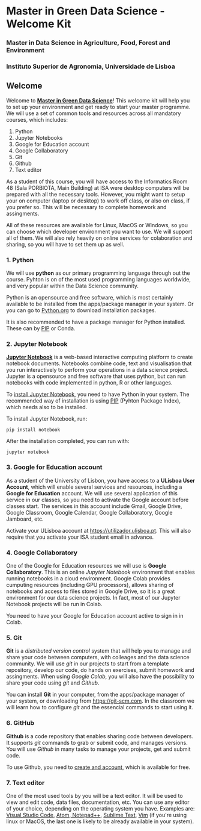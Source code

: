 # Master in Green Data Science - Welcome Kit
### Master in Data Science in Agriculture, Food, Forest and Environment
### Instituto Superior de Agronomia, Universidade de Lisboa


## Welcome

Welcome to **[Master in Green Data Science](https://www.isa.ulisboa.pt/ensino/mestrados/mcdaafa/lp/)**! This welcome kit will help you to set up your environment and get ready to start your master programme. We will use a set of common tools and resources across all mandatory courses, which includes:

1. Python
2. Jupyter Notebooks
3. Google for Education account
4. Google Collaboratory
5. Git
6. Github
7. Text editor

As a student of this course, you will have access to the Informatics Room 48 (Sala PORBIOTA, Main Building) at ISA were desktop computers will be prepared with all the necessary tools. However, you might want to setup your on computer (laptop or desktop) to work off class, or also on class, if you prefer so. This will be necessary to complete homework and assingments. 

All of these resources are available for Linux, MacOS or Windows, so you can choose which developer environment you want to use. We will support all of them. We will also rely heavily on online services for colaboration and sharing, so you will have to set them up as well.


### 1. Python

We will use **python** as our primary programming language through out the course. Pyhton is on of the most used programming languages worldwide, and very popular within the Data Science community.

Python is an opensource and free software, which is most certainly available to be installed from the apps/package manager in your system. Or you can go to [Python.org](https://www.python.org/) to download installation packages.

It is also recommended to have a package manager for Python installed. These can by [PIP](https://pypi.org/project/pip/) or Conda.


### 2. Jupyter Notebook

[**Jupyter Notebook**](https://jupyter.org/) is a web-based interactive computing platform to create notebook documents. Notebooks combine code, text and visualisation that you run interactively to perform your operations in a data science project. Jupyter is a opensource and free software that uses python, but can run notebooks with code implemented in python, R or other languages.

To [install Jupyter Notebook](https://jupyter.org/install), you need to have Python in your system. The recommended way of installation is using [PIP](https://pypi.org/project/pip/) (Pyhton Package Index), which needs also to be installed.

To install Jupyter Notebook, run:

```pip install notebook```

After the installation completed, you can run with:

```jupyter notebook```


### 3. Google for Education account

As a student of the University of Lisbon, you have access to a **ULisboa User Account**, which will enable several services and resources, including a **Google for Education** account. We will use several application of this service in our classes, so you need to activate the Google account before classes start. The services in this account include Gmail, Google Drive, Google Classroom, Google Calendar, Google Collaboratory, Google Jamboard, etc.

Activate your ULisboa account at https://utilizador.ulisboa.pt. This will also require that you activate your ISA student email in advance.


### 4. Google Collaboratory

One of the Google for Education resources we will use is **Google Collaboratory**. This is an online *Jupyter Notebook* environment that enables running notebooks in a cloud environment. Google Colab provides cumputing resources (including GPU processors), allows sharing of notebooks and access to files stored in Google Drive, so it is a great environment for our data science projects. In fact, most of our Jupyter Notebook projects will be run in Colab.

You need to have your Google for Education account active to sign in in Colab.

### 5. Git

**Git** is a *distributed version control* system that will help you to manage and share your code between computers, with colleages and the data science community. We will use *git* in our projects to start from a template repository, develop our code, do hands on exercises, submit homework and assingments. When using *Google Colab*, you will also have the possibility to share your code using *git* and *Github*.

You can install **Git** in your computer, from the apps/package manager of your system, or downloading from https://git-scm.com. In the classroom we will learn how to configure *git* and the essencial commands to start using it.

### 6. GitHub

**Github** is a code repository that enables sharing code between developers. It supports *git* commands to grab or submit code, and manages versions. You will use *Github* in many tasks to manage your projects, get and submit code.

To use Github, you need to [create and account](https://github.com/signup), which is available for free.

### 7. Text editor

One of the most used tools by you will be a text editor. It will be used to view and edit code, data files, documentation, etc. You can use any editor of your choice, depending on the operating system you have. Examples are: [Visual Studio Code](https://code.visualstudio.com/), [Atom](https://atom.io/),[ Notepad++](https://notepad-plus-plus.org/), [Sublime Text](https://www.sublimetext.com/), [Vim](https://www.vim.org/) (if you're using linux or MacOS, the last one is likely to be already available in your system). 
